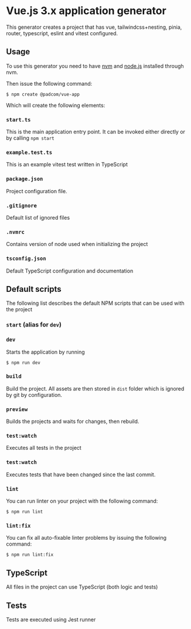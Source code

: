 # Vue.js 3.x application generator

This generator creates a project that has vue, tailwindcss+nesting, pinia, router, typescript, eslint and vitest configured.

## Usage

To use this generator you need to have [nvm](https://github.com/nvm-sh/nvm#installing-and-updating) and [node.js](https://nodejs.org) installed through nvm.

Then issue the following command:

```
$ npm create @padcom/vue-app
```

Which will create the following elements:

### `start.ts`
This is the main application entry point. It can be invoked either directly or by calling `npm start`

### `example.test.ts`
This is an example vitest test written in TypeScript

### `package.json`
Project configuration file.

### `.gitignore`
Default list of ignored files

### `.nvmrc`
Contains version of node used when initializing the project

### `tsconfig.json`
Default TypeScript configuration and documentation

## Default scripts

The following list describes the default NPM scripts that can be used with the project

### `start` (alias for `dev`)

### `dev`

Starts the application by running

```
$ npm run dev
```

### `build`

Build the project. All assets are then stored in `dist` folder which is ignored by git by configuration.

### `preview`

Builds the projects and waits for changes, then rebuild.

### `test:watch`

Executes all tests in the project

### `test:watch`

Executes tests that have been changed since the last commit.

### `lint`

You can run linter on your project with the following command:

```
$ npm run lint
```

### `lint:fix`

You can fix all auto-fixable linter problems by issuing the following command:

```
$ npm run lint:fix
```

## TypeScript

All files in the project can use TypeScript (both logic and tests)

## Tests

Tests are executed using Jest runner
